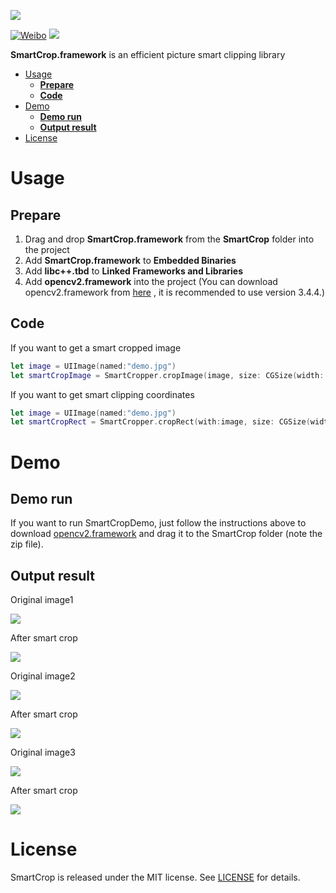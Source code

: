 ![](https://github.com/kenshincui/SmartCropLib/blob/master/Resources/SmartCrop_Logo.jpg)

[![Weibo](https://img.shields.io/badge/Weibo-%40KenshinCui-yellow.svg?style=flat)](https://m.weibo.cn/p/1005051869326357)
![](https://img.shields.io/github/license/mashape/apistatus.svg)

**SmartCrop.framework** is an efficient picture smart clipping library

- [Usage](#usage)
    - **[Prepare](#Prepare)**
    - **[Code](#Code)**
- [Demo](#Demo)
    - **[Demo run](#Demo-run)**
    - **[Output result](#Output-result)**
- [License](#license)

# Usage

## Prepare

1. Drag and drop **SmartCrop.framework** from the **SmartCrop** folder into the project 
2. Add **SmartCrop.framework** to **Embedded Binaries**
3. Add **libc++.tbd** to **Linked Frameworks and Libraries**
4. Add **opencv2.framework** into the project (You can download opencv2.framework from [here](https://github.com/opencv/opencv/releases/download/3.4.4/opencv-3.4.4-ios-framework.zip) , it is recommended to use version 3.4.4.)

## Code

If you want to get a smart cropped image

```swift
let image = UIImage(named:"demo.jpg")
let smartCropImage = SmartCropper.cropImage(image, size: CGSize(width: 1080, height:1920))
```

If you want to get smart clipping coordinates

```swift
let image = UIImage(named:"demo.jpg")
let smartCropRect = SmartCropper.cropRect(with:image, size: CGSize(width: 1080, height:1920))
```

# Demo

## Demo run

If you want to run SmartCropDemo, just follow the instructions above to download [opencv2.framework](https://github.com/opencv/opencv/releases/download/3.4.4/opencv-3.4.4-ios-framework.zip) and drag it to the SmartCrop folder (note the zip file).

## Output result

Original image1

![](https://github.com/kenshincui/SmartCropLib/blob/master/Resources/1.jpg)

After smart crop

![](https://github.com/kenshincui/SmartCropLib/blob/master/Resources/1-output.jpg)

Original image2

![](https://github.com/kenshincui/SmartCropLib/blob/master/Resources/2.jpg)

After smart crop

![](https://github.com/kenshincui/SmartCropLib/blob/master/Resources/2-output.jpg)

Original image3

![](https://github.com/kenshincui/SmartCropLib/blob/master/Resources/3.jpg)

After smart crop

![](https://github.com/kenshincui/SmartCropLib/blob/master/Resources/3-output.jpg)


# License

SmartCrop is released under the MIT license. See [LICENSE](https://github.com/kenshincui/SmartCropLib/blob/master/LICENSE.md/LICENSE.md) for details.



